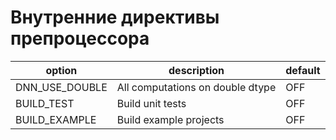 # Внутренние директивы препроцессора

| option         | description                       | default |
|----------------|-----------------------------------|---------|
| DNN_USE_DOUBLE | All computations on double dtype  | OFF     |
| BUILD_TEST     | Build unit tests                  | OFF     |
| BUILD_EXAMPLE  | Build example projects            | OFF     |
